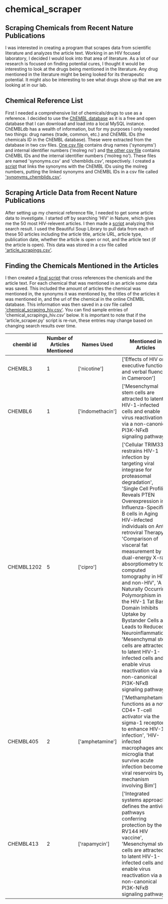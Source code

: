 # chemical_scraper
## Scraping Chemicals from Recent Nature Publications

I was interested in creating a program that scrapes data from scientific literature and analyzes the article text. Working in an HIV focused laboratory, I decided I would look into that area of literature. As a lot of our research is focused on finding potential cures, I thought it would be interesting to look at the drugs being mentioned in the literature. Any drug mentioned in the literature might be being looked for its therapeutic potential. It might also be interesting to see what drugs show up that we are looking at in our lab.

## Chemical Reference List

First I needed a comprehensive list of chemicals/drugs to use as a reference. I decided to use the [ChEMBL database](https://www.ebi.ac.uk/chembl/) as it is a free and open database that I can download and load into a local MySQL instance. ChEMBLdb has a wealth of information, but for my purposes I only needed two things: drug names (trade, common, etc.) and ChEMBL IDs (the chemicals ID in the ChEMBL database). These were extracted from the database in two csv files. [One csv file](https://github.com/everyday-special/chemical_scraper/blob/master/synonyms.csv) contains drug names ('synonyms') and internal identifier numbers ('molreg no') and [the other csv file](https://github.com/everyday-special/chemical_scraper/blob/master/chemblids.zip) contains ChEMBL IDs and the internal identifier numbers ('molreg no'). These files are named 'synonyms.csv' and 'chemblids.csv', respectively. I created a [script]() that links the synonyms with the ChEMBL IDs using the molreg numbers, putting the linked synonyms and ChEMBL IDs in a csv file called ['synonyms_chemblids.csv'](https://github.com/everyday-special/chemical_scraper/blob/master/synonyms_chemblids.csv).

## Scraping Article Data from Recent Nature Publications

After setting up my chemical reference file, I needed to get some article data to investigate. I started off by searching 'HIV' in Nature, which gives me the 50 most HIV-relevent articles. I then made a [script](https://github.com/everyday-special/chemical_scraper/blob/master/article_scraper.py) analyzing this search result. I used the Beautiful Soup Library to pull data from each of these 50 articles including the article title, article URL, article type, publication date, whether the article is open or not, and the article text (if the article is open). This data was stored in a csv file called ['article_scrapings.csv'](https://github.com/everyday-special/chemical_scraper/blob/master/article_scrapings.csv).

## Finding the Chemicals Mentioned in the Articles

I then created a [final script](https://github.com/everyday-special/chemical_scraper/blob/master/chemical_scraper.py) that cross references the chemicals and the article text. For each chemical that was mentioned in an article some data was saved. This included the amount of articles the chemical was mentioned in, the synonyms it was mentioned by, the titles of the articles it was mentioned in, and the url of the chemical in the online ChEMBL database. This information was then saved in a csv file called ['chemical_scraping_hiv.csv'](https://github.com/everyday-special/chemical_scraper/blob/master/chemical_scrapings_hiv.csv). You can find sample entries of 'chemical_scrapings_hiv.csv' below. It is important to note that if the 'article_scraper.py' script is re-run, these entries may change based on changing search results over time.

| chembl id  |  Number of Articles Mentioned |  Names Used | Mentioned in Articles  | chembl url  |
|---|---|---|---|---|
| CHEMBL3  |  1 | ['nicotine']  |  ['Effects of HIV on executive function and verbal fluency in Cameroon'] |  https://www.ebi.ac.uk/chembl/compound/inspect/CHEMBL3 |
| CHEMBL6  | 1  | ['indomethacin']  |  ['Mesenchymal stem cells are attracted to latent HIV-1-infected cells and enable virus reactivation via a non-canonical PI3K-NFκB signaling pathway'] | https://www.ebi.ac.uk/chembl/compound/inspect/CHEMBL6  |
| CHEMBL1202  | 5  |  ['cipro'] | ['Cellular TRIM33 restrains HIV-1 infection by targeting viral integrase for proteasomal degradation', 'Single Cell Profiling Reveals PTEN Overexpression in Influenza-Specific B cells in Aging HIV-infected individuals on Anti-retroviral Therapy', 'Comparison of visceral fat measurement by dual-energy X-ray absorptiometry to computed tomography in HIV and non-HIV', 'A Naturally Occurring Polymorphism in the HIV-1 Tat Basic Domain Inhibits Uptake by Bystander Cells and Leads to Reduced Neuroinflammation', 'Mesenchymal stem cells are attracted to latent HIV-1-infected cells and enable virus reactivation via a non-canonical PI3K-NFκB signaling pathway']  |  https://www.ebi.ac.uk/chembl/compound/inspect/CHEMBL1202 |
| CHEMBL405  |  2 |  ['amphetamine'] |  ['Methamphetamine functions as a novel CD4+ T-cell activator via the sigma-1 receptor to enhance HIV-1 infection', 'HIV-infected macrophages and microglia that survive acute infection become viral reservoirs by a mechanism involving Bim'] |  https://www.ebi.ac.uk/chembl/compound/inspect/CHEMBL405 |
|  CHEMBL413 |  2 |  ['rapamycin'] | ['Integrated systems approach defines the antiviral pathways conferring protection by the RV144 HIV vaccine', 'Mesenchymal stem cells are attracted to latent HIV-1-infected cells and enable virus reactivation via a non-canonical PI3K-NFκB signaling pathway']  |  https://www.ebi.ac.uk/chembl/compound/inspect/CHEMBL413 |
